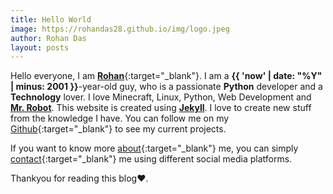 ```yaml
---
title: Hello World
image: https://rohandas28.github.io/img/logo.jpeg
author: Rohan Das
layout: posts
---
```


Hello everyone, I am [**Rohan**](https://www.instagram.com/RohanDasYT){:target="_blank"}. I am  a **{{ 'now' | date: "%Y" | minus: 2001 }}**-year-old guy, who is a passionate **Python** developer and  a **Technology**  lover. I love Minecraft, Linux, Python, Web Development and [**Mr. Robot**](https://en.wikipedia.org/wiki/Mr._Robot). This website is created using [**Jekyll**](https://jekyllrb.com/). I love to create new stuff from the  knowledge I have. You can follow me on my [Github](https://github.com/RohanDas28){:target="_blank"} to see my current projects. 

If you want to know more [about]({{site.url}}{{site.baseurl}}/#about){:target="_blank"} me, you can simply [contact]({{site.url}}{{site.baseurl}}/#contact){:target="_blank"} me using different social media platforms.<br>

Thankyou for reading this blog❤.
